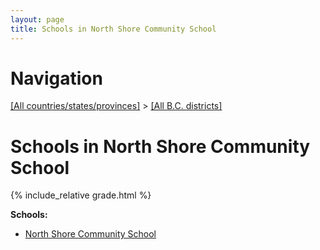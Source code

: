 ```yaml
---
layout: page
title: Schools in North Shore Community School
---
```

# Navigation

[[All countries/states/provinces]](../..) > [[All B.C. districts]](..)

# Schools in North Shore Community School

{% include_relative grade.html %}

**Schools:**

- [North Shore Community School](North_Shore_Community_School.md)
